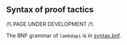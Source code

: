 Syntax of proof tactics
-----------------------

/!\ PAGE UNDER DEVELOPMENT /!\

The BNF grammar of `lambdapi` is in [syntax.bnf](../syntax.bnf).
